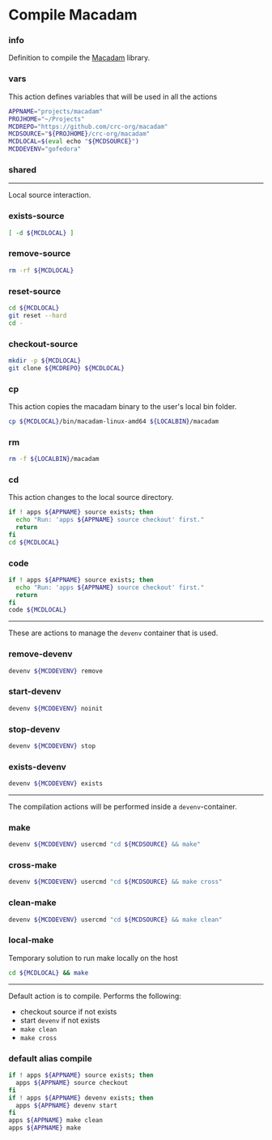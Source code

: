 # Compile Macadam


### info

Definition to compile the [Macadam](https://github.com/crc-org/macadam) library.


### vars
This action defines variables that will be used in all the actions

```sh
APPNAME="projects/macadam"
PROJHOME="~/Projects"
MCDREPO="https://github.com/crc-org/macadam"
MCDSOURCE="${PROJHOME}/crc-org/macadam"
MCDLOCAL=$(eval echo "${MCDSOURCE}")
MCDDEVENV="gofedora"
```

### shared

---

Local source interaction.

### exists-source
```sh
[ -d ${MCDLOCAL} ]
```

### remove-source
```sh
rm -rf ${MCDLOCAL}
```

### reset-source
```sh
cd ${MCDLOCAL}
git reset --hard
cd -
```

### checkout-source
```sh
mkdir -p ${MCDLOCAL}
git clone ${MCDREPO} ${MCDLOCAL}
```

### cp
This action copies the macadam binary to the user's local bin folder.
```sh
cp ${MCDLOCAL}/bin/macadam-linux-amd64 ${LOCALBIN}/macadam
```

### rm
```sh
rm -f ${LOCALBIN}/macadam
```

### cd
This action changes to the local source directory.

```sh interactive
if ! apps ${APPNAME} source exists; then
  echo "Run: 'apps ${APPNAME} source checkout' first."
  return
fi
cd ${MCDLOCAL}
```

### code
```sh interactive
if ! apps ${APPNAME} source exists; then
  echo "Run: 'apps ${APPNAME} source checkout' first."
  return
fi
code ${MCDLOCAL}
```

---

These are actions to manage the `devenv` container that is used.

### remove-devenv
```sh
devenv ${MCDDEVENV} remove
```

### start-devenv
```sh
devenv ${MCDDEVENV} noinit
```

### stop-devenv
```sh
devenv ${MCDDEVENV} stop
```

### exists-devenv
```sh
devenv ${MCDDEVENV} exists
```

---

The compilation actions will be performed inside a `devenv`-container.

### make
```sh interactive
devenv ${MCDDEVENV} usercmd "cd ${MCDSOURCE} && make"
```

### cross-make
```sh interactive
devenv ${MCDDEVENV} usercmd "cd ${MCDSOURCE} && make cross"
```

### clean-make
```sh interactive
devenv ${MCDDEVENV} usercmd "cd ${MCDSOURCE} && make clean"
```

### local-make
Temporary solution to run make locally on the host

```sh interactive
cd ${MCDLOCAL} && make
```

---

Default action is to compile. Performs the following:

  - checkout source if not exists
  - start `devenv` if not exists
  - `make clean`
  - `make cross`

### default alias compile
```sh interactive
if ! apps ${APPNAME} source exists; then
  apps ${APPNAME} source checkout
fi
if ! apps ${APPNAME} devenv exists; then
  apps ${APPNAME} devenv start
fi
apps ${APPNAME} make clean
apps ${APPNAME} make
```


